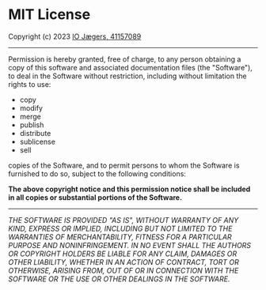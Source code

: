 # MIT License
Copyright (c) 2023 [IO Jægers, 41157089](https://datacvr.virk.dk/enhed/virksomhed/41157089)

 ---- ----
Permission is hereby granted, free of charge, 
to any person obtaining a copy of this software and associated documentation 
files (the "Software"), to deal in the Software without restriction, 
including without limitation the rights to use:
* copy
* modify 
* merge
* publish
* distribute
* sublicense
* sell

copies of the Software, and to permit persons to whom the Software is
furnished to do so, subject to the following conditions:

__The above copyright notice and this permission 
notice shall be included in all copies 
or substantial portions of the Software.__

 ---- ----
_THE SOFTWARE IS PROVIDED "AS IS", WITHOUT WARRANTY OF ANY KIND, EXPRESS OR
IMPLIED, INCLUDING BUT NOT LIMITED TO THE WARRANTIES OF MERCHANTABILITY,
FITNESS FOR A PARTICULAR PURPOSE AND NONINFRINGEMENT. IN NO EVENT SHALL THE
AUTHORS OR COPYRIGHT HOLDERS BE LIABLE FOR ANY CLAIM, DAMAGES OR OTHER
LIABILITY, WHETHER IN AN ACTION OF CONTRACT, TORT OR OTHERWISE, ARISING FROM,
OUT OF OR IN CONNECTION WITH THE SOFTWARE OR THE USE OR OTHER DEALINGS IN THE
SOFTWARE._
